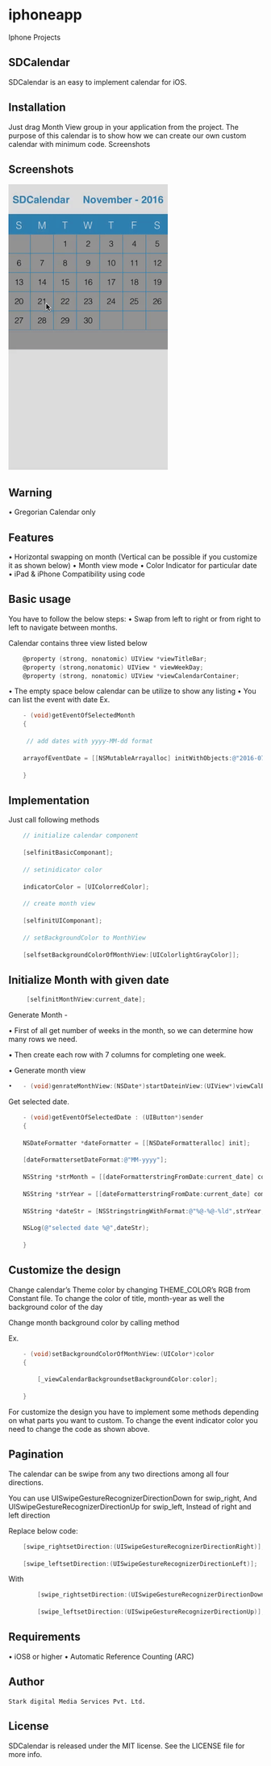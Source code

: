 # iphoneapp
Iphone Projects

## SDCalendar
       
SDCalendar is an easy to implement calendar for iOS.
## Installation
Just drag Month View group in your application from the project.
The purpose of this calendar is to show how we can create our own custom calendar with minimum code.
Screenshots
  
## Screenshots

![Example](./Screens/example.gif "Example View")

## Warning
•	Gregorian Calendar only
## Features
•	Horizontal swapping on month (Vertical can be possible if you customize it as shown below)
•	Month view mode
•	Color Indicator for particular date 
•	iPad & iPhone Compatibility using code 
## Basic usage
You have to follow the below steps:
•	Swap from left to right or from right to left to navigate between months.



Calendar contains three view listed below
```objective-c
	@property (strong, nonatomic) UIView *viewTitleBar;
	@property (strong,nonatomic) UIView * viewWeekDay;
	@property (strong, nonatomic) UIView *viewCalendarContainer;
```

•	The empty space below calendar can be utilize to show any listing
•	You can list the event with date 
Ex.
```objective-c
	- (void)getEventOfSelectedMonth
	{

	 // add dates with yyyy-MM-dd format

	arrayofEventDate = [[NSMutableArrayalloc] initWithObjects:@"2016-07-08",@"2016-08-17", nil];

	}
```
## Implementation
Just call following methods
```objective-c
	// initialize calendar component

	[selfinitBasicComponant];

	// setinidicator color

	indicatorColor = [UIColorredColor];

	// create month view

	[selfinitUIComponant];

	// setBackgroundColor to MonthView

	[selfsetBackgroundColorOfMonthView:[UIColorlightGrayColor]];
```
## Initialize Month with given date
```objective-c
	 [selfinitMonthView:current_date];
```
Generate Month -

•	First of all get number of weeks in the month, so we can determine how many rows we need.

•	Then create each row with 7 columns for completing one week.

•	Generate month view
```objective-c
•	- (void)genrateMonthView:(NSDate*)startDateinView:(UIView*)viewCalBg
```

Get selected date.
```objective-c
	- (void)getEventOfSelectedDate : (UIButton*)sender
	{

	NSDateFormatter *dateFormatter = [[NSDateFormatteralloc] init];

	[dateFormattersetDateFormat:@"MM-yyyy"];

	NSString *strMonth = [[dateFormatterstringFromDate:current_date] componentsSeparatedByString:@"-"][0];

	NSString *strYear = [[dateFormatterstringFromDate:current_date] componentsSeparatedByString:@"-"][1];

	NSString *dateStr = [NSStringstringWithFormat:@"%@-%@-%ld",strYear,strMonth,(sender.tag + 2) - weekStartDay];

	NSLog(@"selected date %@",dateStr);
	
	}
```

## Customize the design
Change calendar’s Theme color by changing THEME_COLOR’s RGB from Constant file.
To change the color of title, month-year as well the background color of the day


Change month background color by calling method

Ex.
```objective-c
	- (void)setBackgroundColorOfMonthView:(UIColor*)color
	{

	    [_viewCalendarBackgroundsetBackgroundColor:color];

	}
```

For customize the design you have to implement some methods depending on what parts you want to custom. To change the event indicator color you need to change the code as shown above.

## Pagination

The calendar can be swipe from any two directions among all four directions.

You can use UISwipeGestureRecognizerDirectionDown for swip_right, 
And UISwipeGestureRecognizerDirectionUp for swip_left,
Instead of right and left direction

Replace below code:
```objective-c
	[swipe_rightsetDirection:(UISwipeGestureRecognizerDirectionRight)];

	[swipe_leftsetDirection:(UISwipeGestureRecognizerDirectionLeft)];
```
With
```objective-c
        [swipe_rightsetDirection:(UISwipeGestureRecognizerDirectionDown)];

        [swipe_leftsetDirection:(UISwipeGestureRecognizerDirectionUp)];
```
## Requirements
•	iOS8 or higher
•	Automatic Reference Counting (ARC)

## Author
	Stark digital Media Services Pvt. Ltd.

## License
SDCalendar is released under the MIT license. See the LICENSE file for more info.
